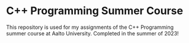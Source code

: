 # C++ Programming Summer Course

This repository is used for my assignments of the C++ Programming summer course at Aalto University. Completed in the summer of 2023!

